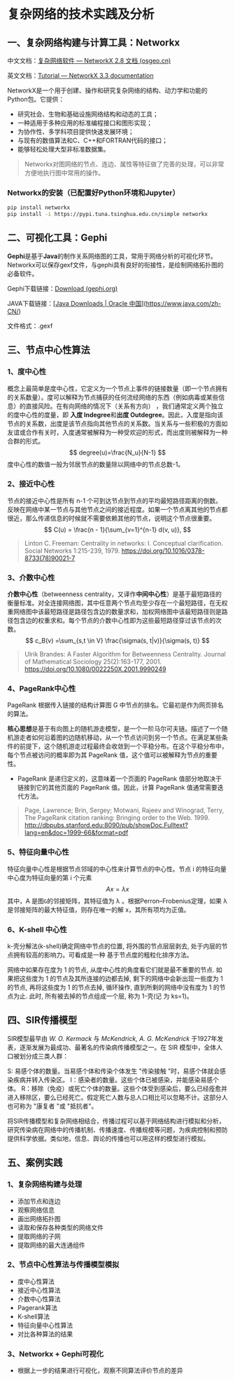# 复杂网络的技术实践及分析

## 一、复杂网络构建与计算工具：Networkx

中文文档：[复杂网络软件 — NetworkX 2.8 文档 (osgeo.cn)](https://www.osgeo.cn/networkx/)

英文文档：[Tutorial — NetworkX 3.3 documentation](https://networkx.org/documentation/stable/tutorial.html)

NetworkX是一个用于创建、操作和研究复杂网络的结构、动力学和功能的Python包。它提供：

- 研究社会、生物和基础设施网络结构和动态的工具；
- 一种适用于多种应用的标准编程接口和图形实现；
- 为协作性、多学科项目提供快速发展环境；
- 与现有的数值算法和C、C++和FORTRAN代码的接口；
- 能够轻松处理大型非标准数据集。

> Networkx对图网络的节点、连边、属性等特征做了完善的处理，可以非常方便地执行图中常用的操作。

### Networkx的安装（已配置好Python环境和Jupyter）

```bash
pip install networkx
pip install -i https://pypi.tuna.tsinghua.edu.cn/simple networkx
```

## 二、可视化工具：Gephi

**Gephi**是基于**Java**的制作关系网络图的工具，常用于网络分析的可视化环节。Networkx可以保存gexf文件，与gephi具有良好的衔接性，是绘制网络拓扑图的必备软件。





Gephi下载链接：[Download (gephi.org)](https://gephi.org/users/download/)

JAVA下载链接：[[Java Downloads | Oracle 中国](https://www.oracle.com/cn/java/technologies/downloads/#jdk22-windows)](https://www.java.com/zh-CN/)

文件格式：.gexf



## 三、节点中心性算法

### 1、度中心性

概念上最简单是度中心性，它定义为一个节点上事件的链接数量（即一个节点拥有的关系数量）。度可以解释为节点捕获的任何流经网络的东西（例如病毒或某些信息）的直接风险。在有向网络的情况下（关系有方向） ，我们通常定义两个独立的度中心性的度量，即 **入度 Indegree**和**出度 Outdegree**。因此，入度是指向该节点的关系数，出度是该节点指向其他节点的关系数。当关系与一些积极的方面如友谊或合作有关时，入度通常被解释为一种受欢迎的形式，而出度则被解释为一种合群的形式。
$$
degree(u)=\frac{N_u}{N-1}
$$
度中心性的数值一般为邻居节点的数量除以网络中的节点总数-1。

### 2、接近中心性

节点的接近中心性是所有 n-1 个可到达节点到节点的平均最短路径距离的倒数。反映在网络中某一节点与其他节点之间的接近程度。如果一个节点离其他的节点都很近，那么传递信息的时候就不需要依赖其他的节点，说明这个节点很重要。
$$
C(u) = \frac{n - 1}{\sum_{v=1}^{n-1} d(v, u)},
$$

> Linton C. Freeman: Centrality in networks: I. Conceptual clarification. Social Networks 1:215-239, 1979. https://doi.org/10.1016/0378-8733(78)90021-7

### 3、介数中心性

**介数中心性**（betweenness centrality，又译作**中间中心性**）是基于最短路径的衡量标准。对全连接网络图，其中任意两个节点均至少存在一个最短路径，在无权重网络图中该最短路径是路径包含边的数量求和，加权网络图中该最短路径则是路径包含边的权重求和。每个节点的介数中心性即为这些最短路径穿过该节点的次数。
$$
c_B(v) =\sum_{s,t \in V} \frac{\sigma(s, t|v)}{\sigma(s, t)}
$$

> Ulrik Brandes: A Faster Algorithm for Betweenness Centrality. Journal of Mathematical Sociology 25(2):163-177, 2001. https://doi.org/10.1080/0022250X.2001.9990249

### 4、PageRank中心性

PageRank 根据传入链接的结构计算图 G 中节点的排名。它最初是作为网页排名的算法。

**核心思想**是基于有向图上的随机游走模型，是一个一阶马尔可夫链。描述了一个随机游走者如何沿着图的边随机移动，从一个节点访问到另一个节点。在满足某些条件的前提下，这个随机游走过程最终会收敛到一个平稳分布。在这个平稳分布中，每个节点被访问的概率即为其 PageRank 值，这个值可以被解释为节点的重要性。

- PageRank 是递归定义的，这意味着一个页面的 PageRank 值部分地取决于链接到它的其他页面的 PageRank 值。因此，计算 PageRank 值通常需要迭代方法。

> Page, Lawrence; Brin, Sergey; Motwani, Rajeev and Winograd, Terry,  The PageRank citation ranking: Bringing order to the Web. 1999. http://dbpubs.stanford.edu:8090/pub/showDoc.Fulltext?lang=en&doc=1999-66&format=pdf

### 5、特征向量中心性

特征向量中心性是根据节点邻域的中心性来计算节点的中心性。节点 i 的特征向量中心度为特征向量的第 i 个元素
$$
Ax = \lambda x
$$
其中，A 是图`G`的邻接矩阵，其特征值为 λ 。根据Perron–Frobenius定理，如果 λ 是邻接矩阵的最大特征值，则存在唯一的解 x，其所有项均为正值。

### 6、K-shell 中心性

k-壳分解法(k-shell)确定网络中节点的位置, 将外围的节点层层剥去, 处于内层的节点拥有较高的影响力。可看成是一种 基于节点度的粗粒化排序方法。

网络中如果存在度为 1 的节点, 从度中心性的角度看它们就是最不重要的节点. 如果把这些度为 1 的节点及其所连接的边都去掉, 剩下的网络中会新出现一些度为 1 的节点, 再将这些度为 1 的节点去掉, 循环操作, 直到所剩的网络中没有度为 1 的节点为止. 此时, 所有被去掉的节点组成一个层, 称为 1-壳(记 为 ks=1)。





## 四、SIR传播模型



SIR模型最早由 *W. O. Kermack* 与 *McKendrick, A. G. McKendrick* 于1927年发表，逐渐发展为最成功、最著名的传染病传播模型之一。在 SIR 模型中，全体人口被划分成三类人群：

S: 易感个体的数量。当易感个体和传染个体发生 "传染接触 "时，易感个体就会感染疾病并转入传染区。
I：感染者的数量。这些个体已被感染，并能感染易感个体。
R：移除（免疫）或死亡个体的数量。这些个体受到感染后，要么已经痊愈并进入移除区，要么已经死亡。假定死亡人数与总人口相比可以忽略不计。这部分人也可称为 "康复者 "或 "抵抗者"。

将SIR传播模型和复杂网络相结合，传播过程可以基于网络结构进行模拟和分析，研究传染病在网络中的传播机制、传播速度、传播规模等问题，为疾病控制和预防提供科学依据。类似地，信息、舆论的传播也可以用这样的模型进行模拟。





## 五、案例实践

### 1、复杂网络构建与处理

- 添加节点和连边
- 观察网络信息
- 画出网络拓扑图
- 读取和保存各种类型的网络文件
- 提取网络的子网
- 提取网络的最大连通组件



### 2、节点中心性算法与传播模型模拟

- 度中心性算法
- 接近中心性算法
- 介数中心性算法
- Pagerank算法
- K-shell算法
- 特征向量中心性算法
- 对比各种算法的结果

### 3、Networkx + Gephi可视化

- 根据上一步的结果进行可视化，观察不同算法评价节点的差异
